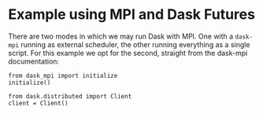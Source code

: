 # Example using MPI and Dask Futures
There are two modes in which we may run Dask with MPI. One with a `dask-mpi` running as external scheduler, the other running everything as a single script. For this example we opt for the second, straight from the dask-mpi documentation:

``` {.python file=examples/mpi_futures.py #example-mpi}
from dask_mpi import initialize
initialize()

from dask.distributed import Client
client = Client()
```


